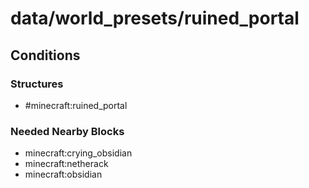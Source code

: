 # data/world_presets/ruined_portal  
  
## Conditions  
  
### Structures  
  * #minecraft:ruined_portal
  
  
### Needed Nearby Blocks  
  * minecraft:crying_obsidian
  * minecraft:netherack
  * minecraft:obsidian
  
